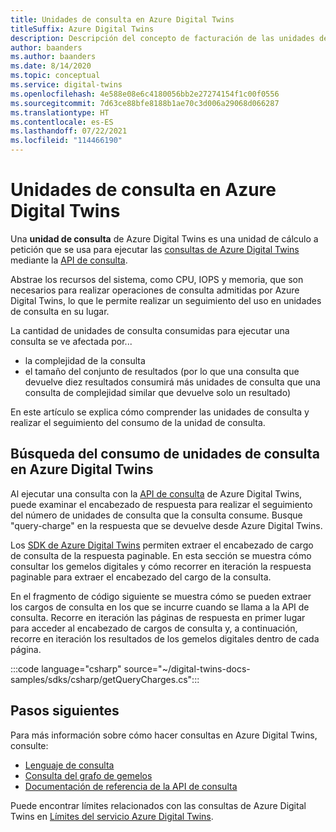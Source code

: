 ```yaml
---
title: Unidades de consulta en Azure Digital Twins
titleSuffix: Azure Digital Twins
description: Descripción del concepto de facturación de las unidades de consulta en Azure Digital Twins
author: baanders
ms.author: baanders
ms.date: 8/14/2020
ms.topic: conceptual
ms.service: digital-twins
ms.openlocfilehash: 4e588e08e6c4180056bb2e27274154f1c00f0556
ms.sourcegitcommit: 7d63ce88bfe8188b1ae70c3d006a29068d066287
ms.translationtype: HT
ms.contentlocale: es-ES
ms.lasthandoff: 07/22/2021
ms.locfileid: "114466190"
---
```

# <a name="query-units-in-azure-digital-twins"></a>Unidades de consulta en Azure Digital Twins 

Una **unidad de consulta** de Azure Digital Twins es una unidad de cálculo a petición que se usa para ejecutar las [consultas de Azure Digital Twins](how-to-query-graph.md) mediante la [API de consulta](/rest/api/digital-twins/dataplane/query). 

Abstrae los recursos del sistema, como CPU, IOPS y memoria, que son necesarios para realizar operaciones de consulta admitidas por Azure Digital Twins, lo que le permite realizar un seguimiento del uso en unidades de consulta en su lugar.

La cantidad de unidades de consulta consumidas para ejecutar una consulta se ve afectada por...

* la complejidad de la consulta
* el tamaño del conjunto de resultados (por lo que una consulta que devuelve diez resultados consumirá más unidades de consulta que una consulta de complejidad similar que devuelve solo un resultado)

En este artículo se explica cómo comprender las unidades de consulta y realizar el seguimiento del consumo de la unidad de consulta.

## <a name="find-the-query-unit-consumption-in-azure-digital-twins"></a>Búsqueda del consumo de unidades de consulta en Azure Digital Twins

Al ejecutar una consulta con la [API de consulta](/rest/api/digital-twins/dataplane/query) de Azure Digital Twins, puede examinar el encabezado de respuesta para realizar el seguimiento del número de unidades de consulta que la consulta consume. Busque "query-charge" en la respuesta que se devuelve desde Azure Digital Twins.

Los [SDK de Azure Digital Twins](concepts-apis-sdks.md) permiten extraer el encabezado de cargo de consulta de la respuesta paginable. En esta sección se muestra cómo consultar los gemelos digitales y cómo recorrer en iteración la respuesta paginable para extraer el encabezado del cargo de la consulta. 

En el fragmento de código siguiente se muestra cómo se pueden extraer los cargos de consulta en los que se incurre cuando se llama a la API de consulta. Recorre en iteración las páginas de respuesta en primer lugar para acceder al encabezado de cargos de consulta y, a continuación, recorre en iteración los resultados de los gemelos digitales dentro de cada página. 

:::code language="csharp" source="~/digital-twins-docs-samples/sdks/csharp/getQueryCharges.cs":::

## <a name="next-steps"></a>Pasos siguientes

Para más información sobre cómo hacer consultas en Azure Digital Twins, consulte:

* [Lenguaje de consulta](concepts-query-language.md)
* [Consulta del grafo de gemelos](how-to-query-graph.md)
* [Documentación de referencia de la API de consulta](/rest/api/digital-twins/dataplane/query/querytwins)

Puede encontrar límites relacionados con las consultas de Azure Digital Twins en [Límites del servicio Azure Digital Twins](reference-service-limits.md).